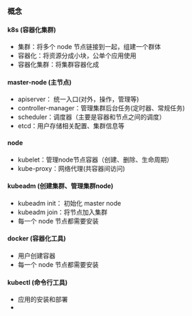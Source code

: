### 概念
#### k8s (容器化集群)
- 集群：将多个 node 节点链接到一起，组建一个群体
- 容器化：将资源分成小块，公单个应用使用
- 容器化集群：将集群容器化成

#### master-node (主节点)
- apiserver： 统一入口(对外，操作，管理等)
- controller-manager：管理集群后台任务(定时器、常规任务)
- scheduler：调度器（主要是容器和节点之间的调度）
- etcd：用户存储相关配置、集群信息等

#### node
- kubelet：管理node节点容器（创建、删除、生命周期）
- kube-proxy：网络代理(共容器间访问)

#### kubeadm (创建集群、管理集群node)
- kubeadm init： 初始化 master node
- kubeadm join：将节点加入集群
- 每一个 node 节点都需要安装

#### docker (容器化工具)
- 用户创建容器
- 每一个 node 节点都需要安装

####  kubectl (命令行工具)
- 应用的安装和部署
- 
